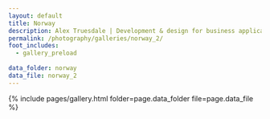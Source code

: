 ```yaml
---
layout: default
title: Norway
description: Alex Truesdale | Development & design for business applications.. and photos on occasion.
permalink: /photography/galleries/norway_2/
foot_includes:
  - gallery_preload
  
data_folder: norway
data_file: norway_2
---
```

{% include pages/gallery.html folder=page.data_folder file=page.data_file %}
